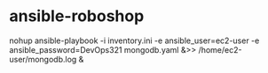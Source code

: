 # ansible-roboshop
nohup ansible-playbook -i inventory.ini -e ansible_user=ec2-user -e ansible_password=DevOps321 mongodb.yaml &>> /home/ec2-user/mongodb.log &
